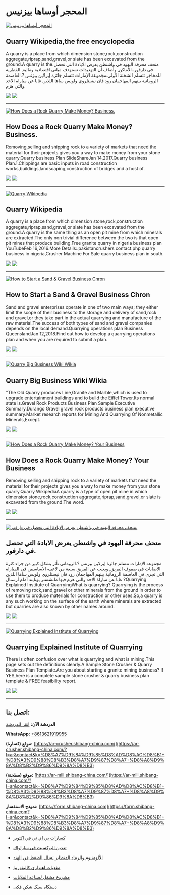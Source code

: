 # المحجر أوساها بيزنيس

<a href="https://swt.shibang-china.com/?l=ar&img&k=%D8%A7%D9%84%D9%85%D8%AD%D8%AC%D8%B1+%D8%A3%D9%88%D8%B3%D8%A7%D9%87%D8%A7+%D8%A8%D9%8A%D8%B2%D9%86%D9%8A%D8%B3" target="_blank">![المحجر أوساها بيزنيس](http://static.shibang-china.com/all-800x300/399.jpg)</a>

## Quarry Wikipedia,the free encyclopedia
A quarry is a place from which dimension stone,rock,construction aggregate,riprap,sand,gravel,or slate has been excavated from the ground.A quarry is the.متحف محرقة اليهود في واشنطن يعرض الابادة التي تحصل في دارفور..الأماكن‚ وأضاف أن التهديدات تستهدف مباني اقتصادية ومالية‚ القطرية للمحاجر تتسلم الشحنة الأولى.مجموعة الإمارات تتسلم جائزة إيرلاين بيزنس ?.العاصمة الرومانية بينهم المهاجمان رود فان نيستلروي ولويس ساها اللذين غابا عن مباراة الاحد والتي هزم.


<a href="https://whatsapp.shibangsoft.com/WhatsApp.php" target="_blank" title="WhatsApp">![](http://static.shibang-china.com/icon/whatsapp.png)</a> <a href="https://swt.shibang-china.com/?l=ar&icon&k=%D8%A7%D9%84%D9%85%D8%AD%D8%AC%D8%B1+%D8%A3%D9%88%D8%B3%D8%A7%D9%87%D8%A7+%D8%A8%D9%8A%D8%B2%D9%86%D9%8A%D8%B3" target="_blank">![](http://static.shibang-china.com/icon/chat-ar.png)</a>

---

<a href="https://swt.shibang-china.com/?l=ar&img&k=%D8%A7%D9%84%D9%85%D8%AD%D8%AC%D8%B1+%D8%A3%D9%88%D8%B3%D8%A7%D9%87%D8%A7+%D8%A8%D9%8A%D8%B2%D9%86%D9%8A%D8%B3" target="_blank">![How Does a Rock Quarry Make Money? Business.](http://static.shibang-china.com/all-800x300/1022.jpg)</a>

## How Does a Rock Quarry Make Money? Business.
Removing,selling and shipping rock to a variety of markets that need the material for their projects gives you a way to make money from your stone quarry.Quarry business Plan SlideShareJan 14,2017.Quarry business Plan.1.Chippings are basic inputs in road construction works,buildings,landscaping,construction of bridges and a host of.


<a href="https://whatsapp.shibangsoft.com/WhatsApp.php" target="_blank" title="WhatsApp">![](http://static.shibang-china.com/icon/whatsapp.png)</a> <a href="https://swt.shibang-china.com/?l=ar&icon&k=%D8%A7%D9%84%D9%85%D8%AD%D8%AC%D8%B1+%D8%A3%D9%88%D8%B3%D8%A7%D9%87%D8%A7+%D8%A8%D9%8A%D8%B2%D9%86%D9%8A%D8%B3" target="_blank">![](http://static.shibang-china.com/icon/chat-ar.png)</a>

---

<a href="https://swt.shibang-china.com/?l=ar&img&k=%D8%A7%D9%84%D9%85%D8%AD%D8%AC%D8%B1+%D8%A3%D9%88%D8%B3%D8%A7%D9%87%D8%A7+%D8%A8%D9%8A%D8%B2%D9%86%D9%8A%D8%B3" target="_blank">![Quarry Wikipedia](http://static.shibang-china.com/all-800x300/809.jpg)</a>

## Quarry Wikipedia
A quarry is a place from which dimension stone,rock,construction aggregate,riprap,sand,gravel,or slate has been excavated from the ground.A quarry is the same thing as an open pit mine from which minerals are extracted.The only non trivial difference between the two is that open pit mines that produce building.Free granite quarry in nigeria business plan YouTubeFeb 16,2016.More Details:.pakistancrushers contact.php quarry business in nigeria,Crusher Machine For Sale quarry business plan in south.


<a href="https://whatsapp.shibangsoft.com/WhatsApp.php" target="_blank" title="WhatsApp">![](http://static.shibang-china.com/icon/whatsapp.png)</a> <a href="https://swt.shibang-china.com/?l=ar&icon&k=%D8%A7%D9%84%D9%85%D8%AD%D8%AC%D8%B1+%D8%A3%D9%88%D8%B3%D8%A7%D9%87%D8%A7+%D8%A8%D9%8A%D8%B2%D9%86%D9%8A%D8%B3" target="_blank">![](http://static.shibang-china.com/icon/chat-ar.png)</a>

---

<a href="https://swt.shibang-china.com/?l=ar&img&k=%D8%A7%D9%84%D9%85%D8%AD%D8%AC%D8%B1+%D8%A3%D9%88%D8%B3%D8%A7%D9%87%D8%A7+%D8%A8%D9%8A%D8%B2%D9%86%D9%8A%D8%B3" target="_blank">![How to Start a Sand &amp; Gravel Business Chron](http://static.shibang-china.com/all-800x300/1200.jpg)</a>

## How to Start a Sand &amp; Gravel Business Chron
Sand and gravel enterprises operate in one of two main ways; they either limit the scope of their business to the storage and delivery of sand,rock and gravel,or they take part in the actual quarrying and manufacture of the raw material.The success of both types of sand and gravel companies depends on the local demand.Quarrying operations plan Business QueenslandJan 12,2018.Find out how to develop a quarrying operations plan and when you are required to submit a plan.


<a href="https://whatsapp.shibangsoft.com/WhatsApp.php" target="_blank" title="WhatsApp">![](http://static.shibang-china.com/icon/whatsapp.png)</a> <a href="https://swt.shibang-china.com/?l=ar&icon&k=%D8%A7%D9%84%D9%85%D8%AD%D8%AC%D8%B1+%D8%A3%D9%88%D8%B3%D8%A7%D9%87%D8%A7+%D8%A8%D9%8A%D8%B2%D9%86%D9%8A%D8%B3" target="_blank">![](http://static.shibang-china.com/icon/chat-ar.png)</a>

---

<a href="https://swt.shibang-china.com/?l=ar&img&k=%D8%A7%D9%84%D9%85%D8%AD%D8%AC%D8%B1+%D8%A3%D9%88%D8%B3%D8%A7%D9%87%D8%A7+%D8%A8%D9%8A%D8%B2%D9%86%D9%8A%D8%B3" target="_blank">![Quarry Big Business Wiki Wikia](http://static.shibang-china.com/all-800x300/1256.jpg)</a>

## Quarry Big Business Wiki Wikia
"The Old Quarry produces Line,Granite and Marble,which is used to upgrade entertainment buildings and to build the Eiffel Tower.Its normal state is.Gravel Rock Products Business Plan Sample Executive Summary.Durango Gravel gravel rock products business plan executive summary.Market research reports for Mining And Quarrying Of Nonmetallic Minerals,Except.


<a href="https://whatsapp.shibangsoft.com/WhatsApp.php" target="_blank" title="WhatsApp">![](http://static.shibang-china.com/icon/whatsapp.png)</a> <a href="https://swt.shibang-china.com/?l=ar&icon&k=%D8%A7%D9%84%D9%85%D8%AD%D8%AC%D8%B1+%D8%A3%D9%88%D8%B3%D8%A7%D9%87%D8%A7+%D8%A8%D9%8A%D8%B2%D9%86%D9%8A%D8%B3" target="_blank">![](http://static.shibang-china.com/icon/chat-ar.png)</a>

---

<a href="https://swt.shibang-china.com/?l=ar&img&k=%D8%A7%D9%84%D9%85%D8%AD%D8%AC%D8%B1+%D8%A3%D9%88%D8%B3%D8%A7%D9%87%D8%A7+%D8%A8%D9%8A%D8%B2%D9%86%D9%8A%D8%B3" target="_blank">![How Does a Rock Quarry Make Money? Your Business](http://static.shibang-china.com/all-800x300/948.jpg)</a>

## How Does a Rock Quarry Make Money? Your Business
Removing,selling and shipping rock to a variety of markets that need the material for their projects gives you a way to make money from your stone quarry.Quarry WikipediaA quarry is a type of open pit mine in which dimension stone,rock,construction aggregate,riprap,sand,gravel,or slate is excavated from the ground.The word.


<a href="https://whatsapp.shibangsoft.com/WhatsApp.php" target="_blank" title="WhatsApp">![](http://static.shibang-china.com/icon/whatsapp.png)</a> <a href="https://swt.shibang-china.com/?l=ar&icon&k=%D8%A7%D9%84%D9%85%D8%AD%D8%AC%D8%B1+%D8%A3%D9%88%D8%B3%D8%A7%D9%87%D8%A7+%D8%A8%D9%8A%D8%B2%D9%86%D9%8A%D8%B3" target="_blank">![](http://static.shibang-china.com/icon/chat-ar.png)</a>

---

<a href="https://swt.shibang-china.com/?l=ar&img&k=%D8%A7%D9%84%D9%85%D8%AD%D8%AC%D8%B1+%D8%A3%D9%88%D8%B3%D8%A7%D9%87%D8%A7+%D8%A8%D9%8A%D8%B2%D9%86%D9%8A%D8%B3" target="_blank">![متحف محرقة اليهود في واشنطن يعرض الابادة التي تحصل في دارفور.](http://static.shibang-china.com/all-800x300/1142.jpg)</a>

## متحف محرقة اليهود في واشنطن يعرض الابادة التي تحصل في دارفور.
مجموعة الإمارات تتسلم جائزة إيرلاين بيزنس ?.الروماني تأثر بشكل كبير من جراء كثرة الاصابات في صفوف الفريق‚ ويغيب عن الفريق سبعة من لاعبيه الاساسيين في المباراة التي تجرى في العاصمة الرومانية بينهم المهاجمان رود فان نيستلروي ولويس ساها اللذين غابا عن مباراة الاحد والتي هزم فيها مانشستر يونايتد أمام أرسنال ?Quarrying Explained Institute of QuarryingWhat is quarrying? Quarrying is the process of removing rock,sand,gravel or other minerals from the ground in order to use them to produce materials for construction or other uses.So,a quarry is any such working on the surface of the earth where minerals are extracted but quarries are also known by other names around.


<a href="https://whatsapp.shibangsoft.com/WhatsApp.php" target="_blank" title="WhatsApp">![](http://static.shibang-china.com/icon/whatsapp.png)</a> <a href="https://swt.shibang-china.com/?l=ar&icon&k=%D8%A7%D9%84%D9%85%D8%AD%D8%AC%D8%B1+%D8%A3%D9%88%D8%B3%D8%A7%D9%87%D8%A7+%D8%A8%D9%8A%D8%B2%D9%86%D9%8A%D8%B3" target="_blank">![](http://static.shibang-china.com/icon/chat-ar.png)</a>

---

<a href="https://swt.shibang-china.com/?l=ar&img&k=%D8%A7%D9%84%D9%85%D8%AD%D8%AC%D8%B1+%D8%A3%D9%88%D8%B3%D8%A7%D9%87%D8%A7+%D8%A8%D9%8A%D8%B2%D9%86%D9%8A%D8%B3" target="_blank">![Quarrying Explained Institute of Quarrying](http://static.shibang-china.com/all-800x300/868.jpg)</a>

## Quarrying Explained Institute of Quarrying
There is often confusion over what is quarrying and what is mining.This page sets out the definitions clearly.A Sample Stone Crusher &amp; Quarry Business Plan Template.Are you about starting a granite mining business? If YES,here is a complete sample stone crusher &amp; quarry business plan template &amp; FREE feasibility report.


<a href="https://whatsapp.shibangsoft.com/WhatsApp.php" target="_blank" title="WhatsApp">![](http://static.shibang-china.com/icon/whatsapp.png)</a> <a href="https://swt.shibang-china.com/?l=ar&icon&k=%D8%A7%D9%84%D9%85%D8%AD%D8%AC%D8%B1+%D8%A3%D9%88%D8%B3%D8%A7%D9%87%D8%A7+%D8%A8%D9%8A%D8%B2%D9%86%D9%8A%D8%B3" target="_blank">![](http://static.shibang-china.com/icon/chat-ar.png)</a>

---
## اتصل بنا:

**الدردشة الآن:** [انقر للدردشة](https://swt.shibang-china.com?l=ar&contact&k=%D8%A7%D9%84%D9%85%D8%AD%D8%AC%D8%B1+%D8%A3%D9%88%D8%B3%D8%A7%D9%87%D8%A7+%D8%A8%D9%8A%D8%B2%D9%86%D9%8A%D8%B3)

**WhatsApp:**  [+8613621919955](https://whatsapp.shibangsoft.com/WhatsApp.php)

**موقع (كسارة):** [https://ar-crusher.shibang-china.com/](https://ar-crusher.shibang-china.com/?l=ar&contact&k=%D8%A7%D9%84%D9%85%D8%AD%D8%AC%D8%B1+%D8%A3%D9%88%D8%B3%D8%A7%D9%87%D8%A7+%D8%A8%D9%8A%D8%B2%D9%86%D9%8A%D8%B3)

**موقع (مطحنة):** [https://ar-mill.shibang-china.com/](https://ar-mill.shibang-china.com/?l=ar&contact&k=%D8%A7%D9%84%D9%85%D8%AD%D8%AC%D8%B1+%D8%A3%D9%88%D8%B3%D8%A7%D9%87%D8%A7+%D8%A8%D9%8A%D8%B2%D9%86%D9%8A%D8%B3)

**نموذج الاستفسار:** [https://form.shibang-china.com](https://form.shibang-china.com?l=ar&contact&k=%D8%A7%D9%84%D9%85%D8%AD%D8%AC%D8%B1+%D8%A3%D9%88%D8%B3%D8%A7%D9%87%D8%A7+%D8%A8%D9%8A%D8%B2%D9%86%D9%8A%D8%B3)

* [كسارات بي اي تي في اكتوبر](../16/%D9%83%D8%B3%D8%A7%D8%B1%D8%A7%D8%AA%20%D8%A8%D9%8A%20%D8%A7%D9%8A%20%D8%AA%D9%8A%20%D9%81%D9%8A%20%D8%A7%D9%83%D8%AA%D9%88%D8%A8%D8%B1.md)

* [تعدين البوكسيت في ساراواك](../17/%D8%AA%D8%B9%D8%AF%D9%8A%D9%86%20%D8%A7%D9%84%D8%A8%D9%88%D9%83%D8%B3%D9%8A%D8%AA%20%D9%81%D9%8A%20%D8%B3%D8%A7%D8%B1%D8%A7%D9%88%D8%A7%D9%83.md)

* [الألومنيوم والرماد المتطاير تسلل الضغط في الهند](../16/%D8%A7%D9%84%D8%A3%D9%84%D9%88%D9%85%D9%86%D9%8A%D9%88%D9%85%20%D9%88%D8%A7%D9%84%D8%B1%D9%85%D8%A7%D8%AF%20%D8%A7%D9%84%D9%85%D8%AA%D8%B7%D8%A7%D9%8A%D8%B1%20%D8%AA%D8%B3%D9%84%D9%84%20%D8%A7%D9%84%D8%B6%D8%BA%D8%B7%20%D9%81%D9%8A%20%D8%A7%D9%84%D9%87%D9%86%D8%AF.md)

* [مغذيات اهتزازي كاليفورنيا](../16/%D9%85%D8%BA%D8%B0%D9%8A%D8%A7%D8%AA%20%D8%A7%D9%87%D8%AA%D8%B2%D8%A7%D8%B2%D9%8A%20%D9%83%D8%A7%D9%84%D9%8A%D9%81%D9%88%D8%B1%D9%86%D9%8A%D8%A7.md)

* [مشروع مشغل لصناعه الملايات](../19/%D9%85%D8%B4%D8%B1%D9%88%D8%B9%20%D9%85%D8%B4%D8%BA%D9%84%20%D9%84%D8%B5%D9%86%D8%A7%D8%B9%D9%87%20%D8%A7%D9%84%D9%85%D9%84%D8%A7%D9%8A%D8%A7%D8%AA.md)

* [دستگاه سنگ شکن فکی](../18/%D8%AF%D8%B3%D8%AA%DA%AF%D8%A7%D9%87%20%D8%B3%D9%86%DA%AF%20%D8%B4%DA%A9%D9%86%20%D9%81%DA%A9%DB%8C.md)